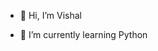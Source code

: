- 👋 Hi, I’m Vishal

- 🌱 I’m currently learning Python


<!---
VishalGaurav109/VishalGaurav109 is a ✨ special ✨ repository because its `README.md` (this file) appears on your GitHub profile.
You can click the Preview link to take a look at your changes.
--->

